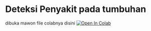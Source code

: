 # Deteksi Penyakit pada tumbuhan

dibuka mawon file colabnya disini <a href="https://colab.research.google.com/github/jeffreymas/Deteksi-Penyakit-tanaman/PlantDisease_tutorial.ipynb" target="_parent"><img src="https://colab.research.google.com/assets/colab-badge.svg" alt="Open In Colab"/></a>
